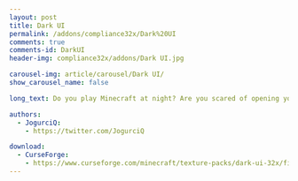 ```yaml
---
layout: post
title: Dark UI
permalink: /addons/compliance32x/Dark%20UI
comments: true
comments-id: DarkUI
header-img: compliance32x/addons/Dark UI.jpg

carousel-img: article/carousel/Dark UI/
show_carousel_name: false

long_text: Do you play Minecraft at night? Are you scared of opening your inventory, because it blinds you immediately? Well this addon is for you! Not only does it make the GUI darker, it also redesigns the main menu with a new panorama and some custom white splashes that blend well with the whole look of the addon! Direct download soon, for now download the addon from Planet Minecraft

authors:
  - JogurciQ:
    - https://twitter.com/JogurciQ

download:
  - CurseForge:
    - https://www.curseforge.com/minecraft/texture-packs/dark-ui-32x/files
---
```

